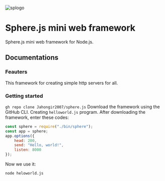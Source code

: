 ![splogo](https://user-images.githubusercontent.com/69193276/117698786-83ad6600-b1dd-11eb-936d-953cb19aab65.png)
# Sphere.js mini web framework
Sphere.js mini web framework for Node.js.
## Documentations
### Feauters
This framework for creating simple http servers for all. 
### Getting started
`gh repo clone Jahongir2007/sphere.js` Download the framework using the GitHub CLI. Creating `helloworld.js` program. After downloading the framework, enter these codes:
```js
const sphere = require("./bin/sphere");
const app = sphere;
app.options({
    head: 200,
    send: "Hello, world!",
    listen: 8000
});
```
Now we use it:
```
node heloworld.js
```
